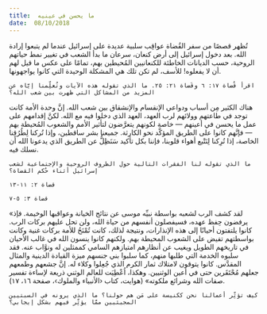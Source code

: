 ```yaml
---
title:  ما يحسن في عينيه
date:  08/10/2018
---
```


تُظهر قصصًا من سفر القُضاة عواقِب سلبية عديدة على إسرائيل عندما لم يتبعوا إرادة الله. بعد دخول إسرائيل إلى أرض كنعان، سرعان ما بدأ الشعب في تغيير نمط حياتهم الروحية، حسب الديانات الخاطئة للكنعانيين المُحيطين بهم، تمامًا على عكس ما قيل لهم أن لا يفعلوه! للأسف، لم تكن تلك هي المشكلة الوحيدة التي كانوا يواجهونها.

`اقرأ قُضاة ١٧: ٦ وقَضاة ٢١: ٢٥. ما الذي تقوله هذه الآيات وتُعلِّمنا إيَّاه عن المزيد من المشاكل التي ظهرت بين شعب الله؟`

هناك الكثير مِن أسباب ودواعي الإنقسام والإنشقاق بين شعب الله. إنَّ وحدة الأمة كانت توجد في طاعتهم وولائهم لرب العهد، العهد الذي دخلوا فيه مع الله. لكنَّ إقدامهم على عمل ما يحسن في أعينهم — خاصة لكونهم يتعرَّضون لتأثير الأمم والشعوب المُحيطة بهم — فإنَّهم كانوا على الطريق المؤكَّد نحو الكارثة. جميعنا بشر ساقطين، وإذا تُركنا لِطُرُقِنا الخاصة، إذا تُرِكنا لِنَتْبع أهواء قلوبنا، فإننا بكل تأكيد سَنَظِلُّ عن الطريق الذي يدعونا الله أن نسلك فيه.

`ما الذي تقوله لنا الفقرات التالية حول الظروف الروحية والإجتماعية لشعب إسرائيل أثناء حُكم القضاة؟`

`قضاة ٢: ١١-١٣`

`قضاة ٣: ٥-٧`

«لقد كشف الرب لشعبه بواسطة نبيِّه موسى عن نتائج الخيانة وعواقبها الوخيمة. فإذ يرفضون حِفظ عهده، فسيفصلون أنفسهم من حياة الله، ولن تحل عليهم بركات الرب. كانوا يلتفتون أحيانًا إلى هذه الإنذارات، ونتيجة لذلك، كانت تُمْنَحُ للأمة بركات غنية وكانت بواسطتهم تفيض على الشعوب المحيطة بهم. ولكنهم كانوا ينسون الله في غالب الأحيان في تاريخهم الطويل ويغيب عن أنظارهم امتيازهم السامي كممثلين له ونوَّاب عنه. فقد سلبوه الخدمة التي طلبها منهم، كما سلبوا بني جنسهم ميزة القيادة الدينية والمثال المقدَّس. كانوا يتوقون لامتلاك ثمار الكرم الذي جُعِلوا وكلاء له. إنَّ جشعهم وطمعهم جعلهم مُحْتَقَرين حتى في أعين الوثنيين. وهكذا، اُعْطِيَت للعالم الوثني ذريعة لإساءة تفسير صفات الله وشرائع ملكوته» (هوايت، كتاب ‹الأنبياء والملوك›، صفحة ١٦، ١٧).

`كيف تؤثِّر أعمالنا نحن ككنيسة على مَن هم حولنا؟ ما الذي يرونه في السبتيين المجيئيين ممَّا يؤثِّر فيهم بشكل إيجابي؟`